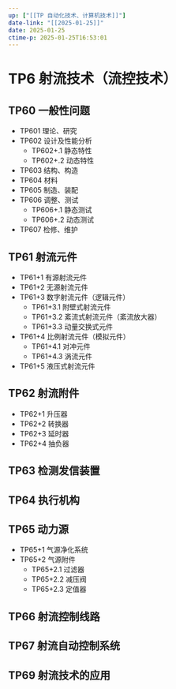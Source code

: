 ```yaml
---
up: ["[[TP 自动化技术、计算机技术]]"]
date-link: "[[2025-01-25]]"
date: 2025-01-25
ctime-p: 2025-01-25T16:53:01
---
```


# TP6 射流技术（流控技术）

## TP60 一般性问题

- TP601 理论、研究
- TP602 设计及性能分析
	- TP602+.1 静态特性
	- TP602+.2 动态特性
- TP603 结构、构造
- TP604 材料
- TP605 制造、装配
- TP606 调整、测试
	- TP606+.1 静态测试
	- TP606+.2 动态测试
- TP607 检修、维护

## TP61 射流元件

- TP61+1 有源射流元件
- TP61+2 无源射流元件
- TP61+3 数字射流元件（逻辑元件）
	- TP61+3.1 附壁式射流元件
	- TP61+3.2 紊流式射流元件（紊流放大器）
	- TP61+3.3 动量交换式元件
- TP61+4 比例射流元件（模拟元件）
	- TP61+4.1 对冲元件
	- TP61+4.3 涡流元件
- TP61+5 液压式射流元件

## TP62 射流附件

- TP62+1 升压器
- TP62+2 转换器
- TP62+3 延时器
- TP62+4 抽负器

## TP63 检测发信装置

## TP64 执行机构

## TP65 动力源

- TP65+1 气源净化系统
- TP65+2 气源附件
	- TP65+2.1 过滤器
	- TP65+2.2 减压阀
	- TP65+2.3 定值器

## TP66 射流控制线路

## TP67 射流自动控制系统

## TP69 射流技术的应用
